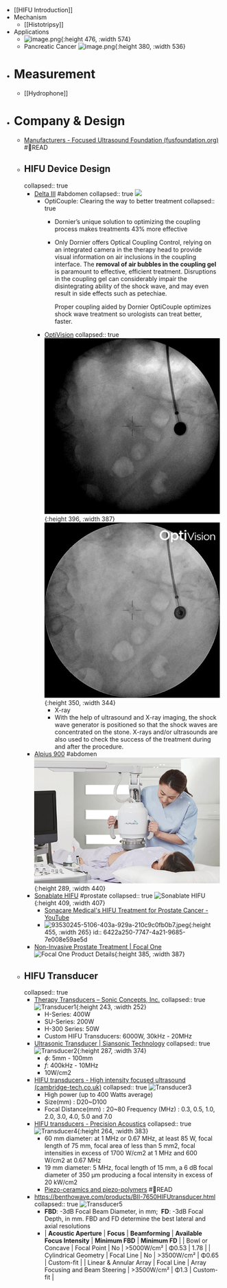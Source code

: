 - [[HIFU Introduction]]
- Mechanism
	- [[Histotripsy]]
- Applications
	- ![image.png](../assets/image_1680052661132_0.png){:height 476, :width 574}
	- Pancreatic Cancer
	  ![image.png](../assets/image_1680059619329_0.png){:height 380, :width 536}
- # Measurement
	- [[Hydrophone]]
- # Company & Design
	- [Manufacturers - Focused Ultrasound Foundation (fusfoundation.org)](https://www.fusfoundation.org/the-technology/manufacturers/) #📑READ
	- ## HIFU Device Design
	  collapsed:: true
		- [Delta III](https://www.dornier.com/products-item/dornier-delta-3/) #abdomen
		  collapsed:: true
		  ![](/../assets/delta3.gif)
			- OptiCouple: Clearing the way to better treatment
			  collapsed:: true
				- Dornier’s unique solution to optimizing the coupling process makes treatments 43% more effective
				- Only Dornier offers Optical Coupling Control, relying on an integrated camera in the therapy head to provide visual information on air inclusions in the coupling interface. The **removal of air bubbles in the coupling gel** is paramount to effective, efficient treatment. Disruptions in the coupling gel can considerably impair the disintegrating ability of the shock wave, and may even result in side effects such as petechiae.
				  
				  Proper coupling aided by Dornier OptiCouple optimizes shock wave treatment so urologists can treat better, faster.
			- [OptiVision](https://www.dornier.com/patient-center/kidney-stones/treating-kidney-stones-using-eswl/)
			  collapsed:: true
			  ![](/../assets/b1.jpg){:height 396, :width 387}
			  ![](/../assets/b2.jpg){:height 350, :width 344}
				- X-ray
				- With the help of ultrasound and X-ray imaging, the shock wave generator is positioned so that the shock waves are concentrated on the stone. X-rays and/or ultrasounds are also used to check the success of the treatment during and after the procedure.
		- [Alpius 900](http://www.alpinion.com/en/product/product_view_alpius900.do?productKey=KEY.1505083248000000219) #abdomen
		  ![](/../assets/alpius.png){:height 289, :width 440}
		- [Sonablate HIFU](https://www.sonablate.com/sonablate-hifu) #prostate
		  collapsed:: true
		  ![Sonablate HIFU](https://assets.website-files.com/6241b7c638141908d1b379b6/62684b58fcb9f7ce6fe863e6_Sonablate_console.png){:height 409, :width 407}
			- [Sonacare Medical's HIFU Treatment for Prostate Cancer - YouTube](https://www.youtube.com/watch?v=wsHH2u8EIZc&t=101s)
			- ![93530245-5106-403a-929a-210c9c0fb0b7.jpeg](../assets/93530245-5106-403a-929a-210c9c0fb0b7_1679991383558_0.jpeg){:height 455, :width 265}
			  id:: 6422a250-7747-4a21-9685-7e008e59ae5d
		- [Non-Invasive Prostate Treatment | Focal One](https://focalone.com/)
		  ![Focal One Product Details](https://focalone.com/wp-content/uploads/2022/01/Focal-One-3-4-jvp-V2-1012x1024.png){:height 385, :width 387}
	- ## HIFU Transducer
	  collapsed:: true
		- [Therapy Transducers – Sonic Concepts, Inc.](https://sonicconcepts.com/therapy-transducers/)
		  collapsed:: true
		  ![Transducer1](https://sonicconcepts.com/wp-content/uploads/2016/03/H-SeriesDeepHIFUTransducers-020-960-84.jpg){:height 243, :width 252}
			- H-Series: 400W
			- SU-Series: 200W
			- H-300 Series: 50W
			- Custom HIFU Transducers: 6000W, 30kHz - 20MHz
		- [Ultrasonic Transducer | Siansonic Technology](https://www.siansonic.com/Products/Ultrasonic-Transducer)
		  collapsed:: true
		  ![Transducer2](https://www.siansonic.com/upload/images/202261/202261155323524_small.jpg){:height 287, :width 374}
			- $\phi$: 5mm - 100mm
			- $f$: 400kHz - 10MHz
			- 10W/cm2
		- [HIFU transducers - High intensity focused ultrasound (cambridge-tech.co.uk)](https://www.cambridge-tech.co.uk/hifu-transducers)
		  collapsed:: true
		  ![Transducer3](https://static.wixstatic.com/media/941330_addbbf5ff7754aa4aadd718f2e36bf80~mv2_d_3708_2433_s_4_2.jpg/v1/fill/w_386,h_351,al_c,q_80,usm_0.66_1.00_0.01,enc_auto/941330_addbbf5ff7754aa4aadd718f2e36bf80~mv2_d_3708_2433_s_4_2.jpg)
			- High power (up to 400 Watts average)
			- Size(mm) : D20~D100
			- Focal Distance(mm) : 20~80
			  Frequency (MHz) : 0.3, 0.5, 1.0, 2.0, 3.0, 4.0, 5.0 and 7.0
		- [HIFU transducers - Precision Acoustics](https://www.acoustics.co.uk/product/hifu-transducers/)
		  collapsed:: true
		  ![Transducer4](https://www.acoustics.co.uk/wp-content/uploads/2016/05/hifu-transducer-1.jpg){:height 264, :width 383}
			- 60 mm diameter: at 1 MHz or 0.67 MHz, at least 85 W, focal length of 75 mm, focal area of less than 5 mm2, focal intensities in excess of 1700 W/cm2 at 1 MHz and 600 W/cm2 at 0.67 MHz
			- 19 mm diameter: 5 MHz, focal length of 15 mm, a 6 dB focal diameter of 350 µm producing a focal intensity in excess of 20 kW/cm2
			- [Piezo-ceramics and piezo-polymers](https://www.acoustics.co.uk/product/hifu-transducers/) #📑READ
		- https://benthowave.com/products/BII-7650HIFUtransducer.html
		  collapsed:: true
		  ![Transducer5](https://benthowave.com/products/images/BII-7650-1.jpg)
			- **FBD**: -3dB Focal Beam Diameter, in mm;  **FD**: -3dB Focal Depth, in mm. FBD and FD determine the best lateral and axial resolutions
			- | **Acoustic Aperture** | **Focus** | **Beamforming** | **Available Focus Intensity** | **Minimum FBD** | **Minimum FD** |
			  | Bowl or Concave | Focal Point | No | >5000W/cm² | Φ0.53 | 1.78 |
			  | Cylindrical Geometry | Focal Line | No | >3500W/cm² | Φ0.65 | Custom-fit |
			  | Linear & Annular Array | Focal Line | Array Focusing and Beam Steering | >3500W/cm² | Φ1.3 | Custom-fit |
